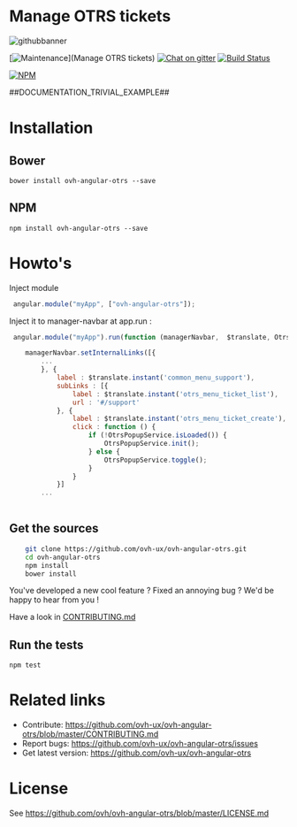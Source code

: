 
# Manage OTRS tickets

![githubbanner](https://user-images.githubusercontent.com/3379410/27423240-3f944bc4-5731-11e7-87bb-3ff603aff8a7.png)

[![Maintenance](https://img.shields.io/maintenance/yes/2017.svg)](Manage OTRS tickets) [![Chat on gitter](https://img.shields.io/gitter/room/ovh/ux.svg)](https://gitter.im/ovh/ux) [![Build Status](https://travis-ci.org/ovh-ux/ovh-angular-otrs.svg)](https://travis-ci.org/ovh-ux/ovh-angular-otrs)

[![NPM](https://nodei.co/npm/ovh-angular-otrs.png?downloads=true&downloadRank=true&stars=true)](https://nodei.co/npm/ovh-angular-otrs/)
 
##DOCUMENTATION_TRIVIAL_EXAMPLE##
 
# Installation

## Bower

    bower install ovh-angular-otrs --save

## NPM

    npm install ovh-angular-otrs --save
 
 
# Howto's

Inject module

```javascript
 angular.module("myApp", ["ovh-angular-otrs"]);
 ```
 
Inject it to manager-navbar at app.run :

```javascript
 angular.module("myApp").run(function (managerNavbar,  $translate, OtrsPopupService, ...) {

    managerNavbar.setInternalLinks([{
        ...
        }, {
            label : $translate.instant('common_menu_support'),
            subLinks : [{
                label : $translate.instant('otrs_menu_ticket_list'),
                url : '#/support'
            }, {
                label : $translate.instant('otrs_menu_ticket_create'),
                click : function () {
                    if (!OtrsPopupService.isLoaded()) {
                        OtrsPopupService.init();
                    } else {
                        OtrsPopupService.toggle();
                    }
                }
            }]
        ...
            
```

 
## Get the sources
 
```bash
    git clone https://github.com/ovh-ux/ovh-angular-otrs.git
    cd ovh-angular-otrs
    npm install
    bower install
```
 
You've developed a new cool feature ? Fixed an annoying bug ? We'd be happy
to hear from you !

Have a look in [CONTRIBUTING.md](https://github.com/ovh-ux/ovh-angular-otrs/blob/master/CONTRIBUTING.md)
 
## Run the tests
 
```
npm test
```
 
# Related links
 
 * Contribute: https://github.com/ovh-ux/ovh-angular-otrs/blob/master/CONTRIBUTING.md
 * Report bugs: https://github.com/ovh-ux/ovh-angular-otrs/issues
 * Get latest version: https://github.com/ovh-ux/ovh-angular-otrs
 
# License
 
See https://github.com/ovh/ovh-angular-otrs/blob/master/LICENSE.md
